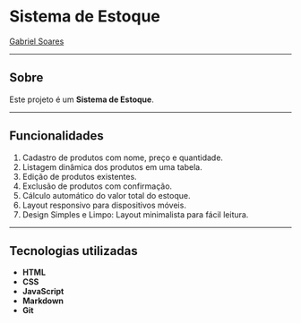 # Sistema de Estoque

[Gabriel Soares](https://www.linkedin.com/in/gabriel-soares-3098782b0/)


---

## Sobre
Este projeto é um **Sistema de Estoque**.

---

## Funcionalidades
1. Cadastro de produtos com nome, preço e quantidade.
2. Listagem dinâmica dos produtos em uma tabela.
3. Edição de produtos existentes.
4. Exclusão de produtos com confirmação.
5. Cálculo automático do valor total do estoque.
6. Layout responsivo para dispositivos móveis.
7. Design Simples e Limpo: Layout minimalista para fácil leitura.

---

## Tecnologias utilizadas
- **HTML**
- **CSS**
- **JavaScript**
- **Markdown**
- **Git**
